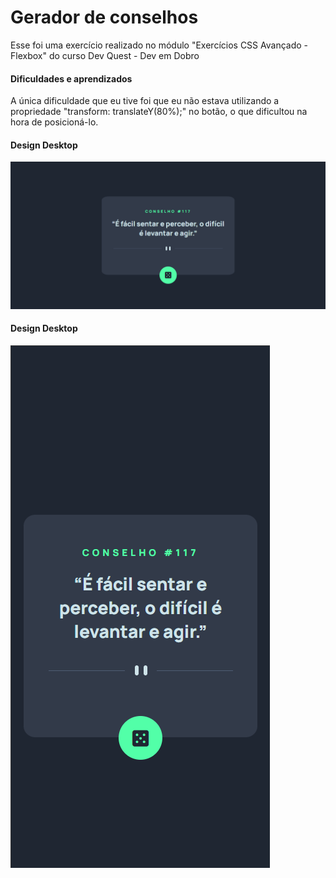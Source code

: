 # Gerador de conselhos

Esse foi uma exercício realizado no módulo "Exercícios CSS Avançado - Flexbox" do curso Dev Quest - Dev em Dobro 

#### Dificuldades e aprendizados

A única dificuldade que eu tive foi que eu não estava utilizando a propriedade "transform: translateY(80%);" no botão, o que dificultou na hora de posicioná-lo.


#### Design Desktop
![Design do site](design/design-desktop.png)

#### Design Desktop
![Design do site](design/design-mobile.png)